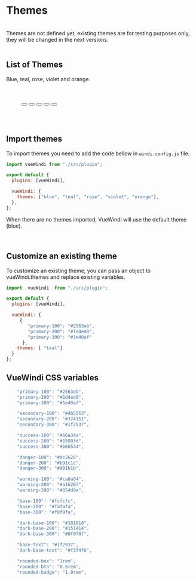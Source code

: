 # Themes

<br />

<div class="bg-danger-200/10 rounded-$rounded-btn p-5 text-danger-200">
    Themes are not defined yet, existing themes are for testing purposes only, they will be changed in the next versions.
</div>

<br />

## List of Themes

Blue, teal, rose, violet and orange.

<br />

<Menu horizontal compact  class="border rounded-$rounded-btn  w-auto !bg-base-200 shadow-0">
<Button menu-item @click="changeTheme('theme-default')"
><span class="theme-blue rounded-[0.5rem] bg-blue-700 h-7 w-7 md:(h-10 w-10)"></span>
</Button>
<Button menu-item @click="changeTheme('theme-teal')"
><span
    class="theme-teal rounded-$rounded-btn bg-teal-700 h-7 w-7 md:(h-10 w-10)"
></span>
</Button>
<Button menu-item @click="changeTheme('theme-rose')"
><span
    class="theme-rose rounded-$rounded-btn bg-rose-700 h-7 w-7 md:(h-10 w-10)"
></span>
</Button>
<Button menu-item @click="changeTheme('theme-violet')"
><span
    class="theme-violet rounded-$rounded-btn bg-violet-700 h-7 w-7 md:(h-10 w-10)"
></span>
</Button>
<Button menu-item @click="changeTheme('theme-orange')"
><span
    class="theme-orange rounded-$rounded-btn bg-orange-700 h-7 w-7 md:(h-10 w-10)"
></span>
</Button> 
</Menu>

<br /> <br />

## Import themes

To import themes you need to add the code bellow in <code>windi.config.js</code> file.

```js
import vueWindi from "./src/plugin";

export default {
  plugins: [vueWindi],

  vueWindi: {
    themes: ["blue", "teal", "rose", "violet", "orange"],
  },
};
```

When there are no themes imported, VueWindi will use the default theme (blue).

<br />

## Customize an existing theme

To customize an existing theme, you can pass an object to vueWindi.themes and replace existing variables.

```js
import  vueWindi  from "./src/plugin";

export default {
  plugins: [vueWindi],

  vueWindi: {
     {
        "primary-100": "#2563eb",
        "primary-200": "#1d4ed8",
        "primary-300": "#1e40af"
      },
    themes: [ "teal"]
  }
};

```

## VueWindi CSS variables

```js
    "primary-100": "#2563eb",
    "primary-200": "#1d4ed8",
    "primary-300": "#1e40af",

    "secondary-100": "#4b5563",
    "secondary-200": "#374151",
    "secondary-300": "#1f2937",

    "success-100": "#16a34a",
    "success-200": "#15803d",
    "success-300": "#166534",

    "danger-100": "#dc2626",
    "danger-200": "#b91c1c",
    "danger-300": "#991b1b",

    "warning-100": "#ca8a04",
    "warning-200": "#a16207",
    "warning-300": "#854d0e",

    "base-100": "#fcfcfc",
    "base-200": "#fafafa",
    "base-300": "#f8f9fa",

    "dark-base-100": "#181818",
    "dark-base-200": "#151414",
    "dark-base-300": "#0f0f0f",

    "base-text": "#1f2937",
    "dark-base-text": "#f3f4f6",

    "rounded-box": "1rem",
    "rounded-btn": "0.5rem",
    "rounded-badge": "1.9rem",
```
